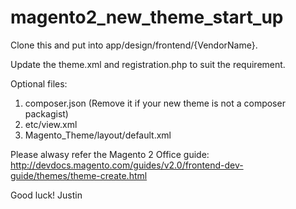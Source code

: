 # magento2_new_theme_start_up

Clone this and put into app/design/frontend/{VendorName}.

Update the theme.xml and registration.php to suit the requirement.

Optional files:
1. composer.json (Remove it if your new theme is not a composer packagist)
2. etc/view.xml
3. Magento_Theme/layout/default.xml

Please alwasy refer the Magento 2 Office guide: http://devdocs.magento.com/guides/v2.0/frontend-dev-guide/themes/theme-create.html

Good luck!
Justin
